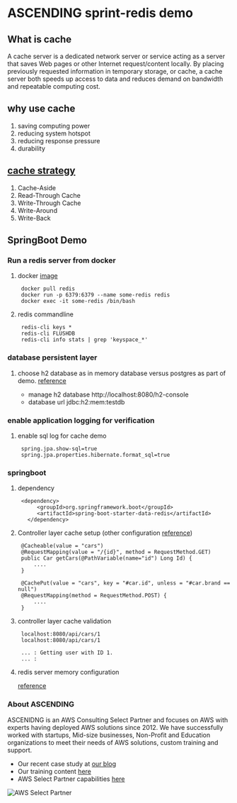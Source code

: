 # ASCENDING sprint-redis demo

## What is cache
A cache server is a dedicated network server or service acting as a server that saves Web pages or other Internet request/content locally. 
By placing previously requested information in temporary storage, or cache, 
a cache server both speeds up access to data and reduces demand on bandwidth and repeatable computing cost.

## why use cache
1. saving computing power
1. reducing system hotspot
1. reducing response pressure
1. durability

## [cache strategy](https://codeahoy.com/2017/08/11/caching-strategies-and-how-to-choose-the-right-one/)
1. Cache-Aside
1. Read-Through Cache
1. Write-Through Cache
1. Write-Around
1. Write-Back


## SpringBoot Demo

### Run a redis server from docker

1. docker [image](https://hub.docker.com/_/redis)

        docker pull redis
        docker run -p 6379:6379 --name some-redis redis
        docker exec -it some-redis /bin/bash

1. redis commandline

        redis-cli keys *
        redis-cli FLUSHDB
        redis-cli info stats | grep 'keyspace_*'
        
### database persistent layer

1. choose h2 database as in memory database versus postgres as part of demo. [reference](https://www.springboottutorial.com/spring-boot-and-h2-in-memory-database)
   
   -  manage h2 database http://localhost:8080/h2-console 
   -  database url jdbc:h2:mem:testdb

### enable application logging for verification

1. enable sql log for cache demo
    
        spring.jpa.show-sql=true
        spring.jpa.properties.hibernate.format_sql=true


### springboot

1. dependency

        <dependency>
             <groupId>org.springframework.boot</groupId>
             <artifactId>spring-boot-starter-data-redis</artifactId>
          </dependency>
          
1. Controller layer cache setup (other configuration [reference](https://www.baeldung.com/spring-cache-tutorial))

        @Cacheable(value = "cars")
        @RequestMapping(value = "/{id}", method = RequestMethod.GET)
        public Car getCars(@PathVariable(name="id") Long Id) {
            ....
        }
        
        @CachePut(value = "cars", key = "#car.id", unless = "#car.brand == null")
        @RequestMapping(method = RequestMethod.POST) {
            ....
        }
          
1. controller layer cache validation
    
        localhost:8080/api/cars/1
        localhost:8080/api/cars/1

        ... : Getting user with ID 1.
        ... : 

1. redis server memory configuration

    [reference](https://medium.com/@MatthewFTech/spring-boot-cache-with-redis-56026f7da83a)



### About ASCENDING
ASCENIDNG is an AWS Consulting Select Partner and focuses on AWS with experts having deployed AWS solutions since 2012. We have successfully worked with startups, Mid-size businesses, Non-Profit and Education organizations to meet their needs of AWS solutions, custom training and support. 
* Our recent case study at [our blog](https://blog.frugalops.com)
* Our training content [here](https://www.ascendingdc.com)
* AWS Select Partner capabilities [here](https://aws.amazon.com/partners/find/partnerdetails/?n=ASCENDING%20LLC&id=0010L00001v2JNtQAM)

![AWS Select Partner](https://www.ascendingdc.com/images/aws.png)

